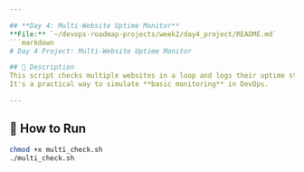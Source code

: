 ```yaml
---

## **Day 4: Multi-Website Uptime Monitor**  
**File:** `~/devops-roadmap-projects/week2/day4_project/README.md`  
```markdown
# Day 4 Project: Multi-Website Uptime Monitor

## 📌 Description
This script checks multiple websites in a loop and logs their uptime status with timestamps.  
It's a practical way to simulate **basic monitoring** in DevOps.

---
```


## 🚀 How to Run
```bash
chmod +x multi_check.sh
./multi_check.sh
